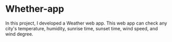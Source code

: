 # Whether-app
In this project, I developed a Weather web app. This web app can check any city's temperature, humidity, sunrise time, sunset time, wind speed, and wind degree. 

